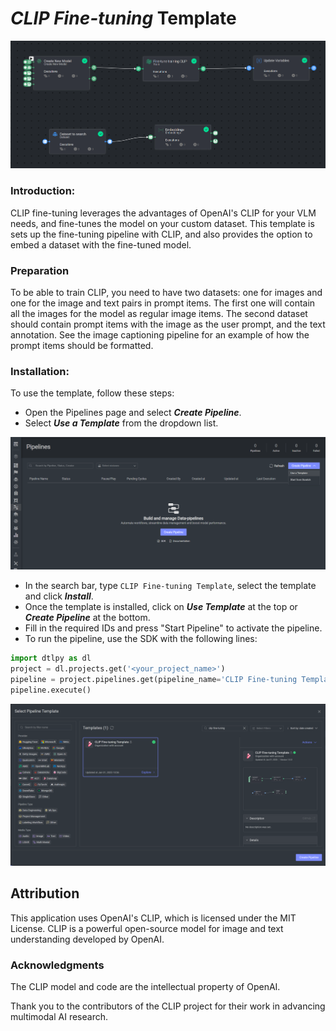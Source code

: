 # *CLIP Fine-tuning* Template

<img src="assets/pipeline.png" alt="Image of the pipeline">

### Introduction:

CLIP fine-tuning leverages the advantages of OpenAI's CLIP for your VLM needs, and fine-tunes the model on your custom
dataset. This template is sets up the fine-tuning pipeline with CLIP, and also provides the option to embed a dataset
with the fine-tuned model.

### Preparation

To be able to train CLIP, you need to have two datasets: one for images and one for the image and text pairs in 
prompt items. The first one will contain all the images for the model as regular image items. The second dataset should 
contain prompt items with the image as the user prompt, and the text annotation. See the image captioning pipeline for 
an example of how the prompt items should be formatted.

### Installation:

To use the template, follow these steps:

* Open the Pipelines page and select _**Create Pipeline**_.
* Select _**Use a Template**_ from the dropdown list.

<img src="assets/pipeline_create.png" alt="Image of the pipeline creation page">

* In the search bar, type `CLIP Fine-tuning Template`, select the template and click _**Install**_.
* Once the template is installed, click on _**Use Template**_ at the top or _**Create Pipeline**_ at the bottom.
* Fill in the required IDs and press "Start Pipeline" to activate the pipeline.
* To run the pipeline, use the SDK with the following lines:

```python
import dtlpy as dl
project = dl.projects.get('<your_project_name>')
pipeline = project.pipelines.get(pipeline_name='CLIP Fine-tuning Template')
pipeline.execute()
```

<img src="assets/marketplace_create_pipeline.png" alt="Image of the pipeline in Marketplace">


## Attribution

This application uses OpenAI's CLIP, which is licensed under the MIT License. CLIP is a powerful open-source model for
image and text understanding developed by OpenAI.

### Acknowledgments
The CLIP model and code are the intellectual property of OpenAI.

Thank you to the contributors of the CLIP project for their work in advancing multimodal AI research.